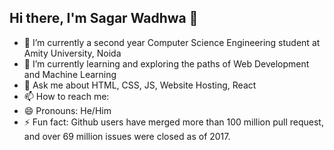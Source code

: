 ## Hi there, I'm Sagar Wadhwa 👋

- 🔭 I’m currently a second year Computer Science Engineering student at Amity University, Noida
- 🌱 I’m currently learning and exploring the paths of Web Development and Machine Learning 
- 💬 Ask me about HTML, CSS, JS, Website Hosting, React
- 📫 How to reach me: 
- 😄 Pronouns: He/Him
- ⚡ Fun fact: Github users have merged more than 100 million pull request, and over 69 million issues were closed as of 2017.
